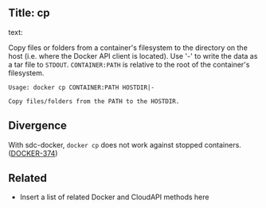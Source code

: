 Title: cp
----
text:

Copy files or folders from a container's filesystem to the directory on the
host (i.e. where the Docker API client is located).  Use '-' to write the data as a tar file to `STDOUT`. `CONTAINER:PATH` is
relative to the root of the container's filesystem.

    Usage: docker cp CONTAINER:PATH HOSTDIR|-

    Copy files/folders from the PATH to the HOSTDIR.

## Divergence

With sdc-docker, `docker cp` does not work against stopped containers. ([DOCKER-374](http://smartos.org/bugview/DOCKER-374))

## Related

- Insert a list of related Docker and CloudAPI methods here
